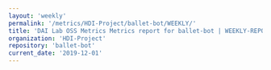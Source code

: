 ```yaml
---
layout: 'weekly'
permalink: '/metrics/HDI-Project/ballet-bot/WEEKLY/'
title: 'DAI Lab OSS Metrics Metrics report for ballet-bot | WEEKLY-REPORT-2019-12-01'
organization: 'HDI-Project'
repository: 'ballet-bot'
current_date: '2019-12-01'
---
```

